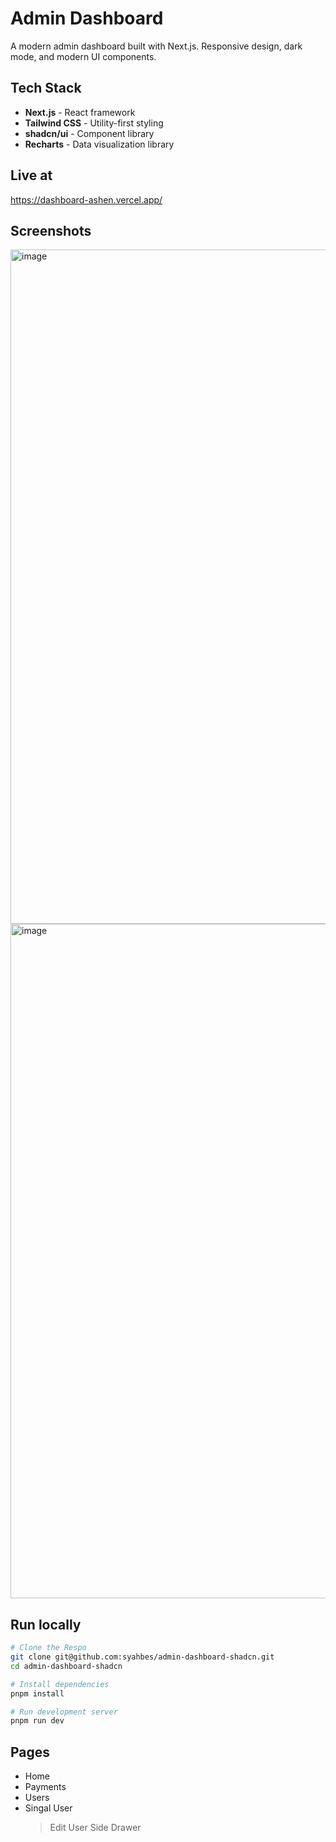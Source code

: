 # Admin Dashboard

A modern admin dashboard built with Next.js.
Responsive design, dark mode, and modern UI components.

## Tech Stack

- **Next.js** - React framework
- **Tailwind CSS** - Utility-first styling
- **shadcn/ui** - Component library
- **Recharts** - Data visualization library

## Live at

[https://dashboard-ashen.vercel.app/
](https://admin-dashboard-shadcn-opal.vercel.app)

## Screenshots
<img width="1918" height="1079" alt="image" src="https://github.com/user-attachments/assets/30bf098c-b808-4d73-8165-a6fe66b31153" />
<img width="1918" height="1079" alt="image" src="https://github.com/user-attachments/assets/8bc91422-e558-4419-b950-14470549ec96" />



## Run locally

```bash
# Clone the Respo
git clone git@github.com:syahbes/admin-dashboard-shadcn.git
cd admin-dashboard-shadcn

# Install dependencies
pnpm install

# Run development server
pnpm run dev
```
## Pages

- Home
- Payments
- Users
- Singal User
    > Edit User Side Drawer
 
